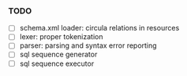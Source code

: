 ### TODO

- [ ] schema.xml loader: circula relations in resources
- [ ] lexer: proper tokenization
- [ ] parser: parsing and syntax error reporting
- [ ] sql sequence generator
- [ ] sql sequence executor
